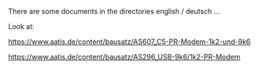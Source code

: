 There are some documents in the directories english / deutsch ...

Look at:

https://www.aatis.de/content/bausatz/AS607_C5-PR-Modem-1k2-und-9k6

https://www.aatis.de/content/bausatz/AS296_USB-9k6/1k2-PR-Modem
